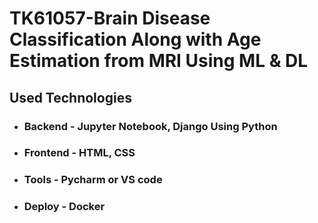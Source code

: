 # TK61057-Brain Disease Classification Along with Age Estimation from MRI Using ML & DL

## Used Technologies


* ### Backend - Jupyter Notebook, Django Using Python
* ### Frontend - HTML, CSS
* ### Tools - Pycharm or VS code
* ### Deploy - Docker